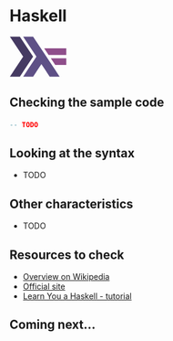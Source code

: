 # Haskell

![Haskell](../pic/Haskell.png)

## Checking the sample code

```haskell runnable
-- TODO
```

## Looking at the syntax

- TODO

## Other characteristics

- TODO

## Resources to check

- [Overview on Wikipedia](https://en.wikipedia.org/wiki/Haskell_(programming_language))
- [Official site](https://www.haskell.org/)
- [Learn You a Haskell - tutorial](http://learnyouahaskell.com/introduction)

## Coming next...
